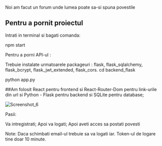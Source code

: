 Noi am facut un forum unde lumea poate sa-si spuna povestile 

## Pentru a pornit proiectul

Intrati in terminal si bagati comanda:

npm start

Pentru a porni API-ul :

Trebuie instalate urmatoarele packageuri : flask, flask_sqlalchemy, flask_bcrypt, flask_jwt_extended, flask_cors.
cd backend_flask

python app.py

##Am folosit React  pentru frontend si React-Router-Dom pentru link-urile din url si Python - Flask pentru backend si SQLite pentru database;



![Screenshot_6](https://user-images.githubusercontent.com/115479579/211888344-54cf43cc-dfb6-4232-a784-4ce64662d60c.png)


Pasii:

Va intregistrati;
Apoi va logati;
Apoi aveti acces sa postati povesti

Note:
Daca schimbati email-ul trebuie sa va logati iar.
Token-ul de logare tine doar 10 minute.
